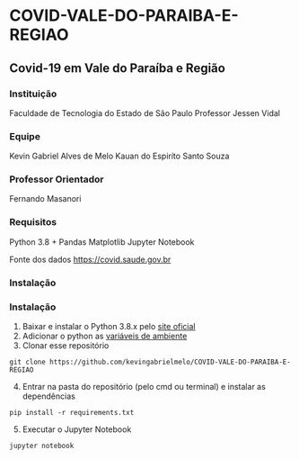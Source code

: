 # COVID-VALE-DO-PARAIBA-E-REGIAO
## Covid-19 em Vale do Paraíba e Região

### Instituição
Faculdade de Tecnologia do Estado de São Paulo Professor Jessen Vidal

### Equipe
Kevin Gabriel Alves de Melo
Kauan do Espiríto Santo Souza

### Professor Orientador
Fernando Masanori

### Requisitos
Python 3.8 +
Pandas
Matplotlib
Jupyter Notebook

Fonte dos dados
https://covid.saude.gov.br

### Instalação
### Instalação
1. Baixar e instalar o Python 3.8.x pelo [site oficial](https://www.python.org/downloads/)
2. Adicionar o python as [variáveis de ambiente](https://datatofish.com/add-python-to-windows-path/)
3. Clonar esse repositório 
```
git clone https://github.com/kevingabrielmelo/COVID-VALE-DO-PARAIBA-E-REGIAO
```
4. Entrar na pasta do repositório (pelo cmd ou terminal) e instalar as dependências

```
pip install -r requirements.txt
```
5. Executar o Jupyter Notebook
```
jupyter notebook
```
